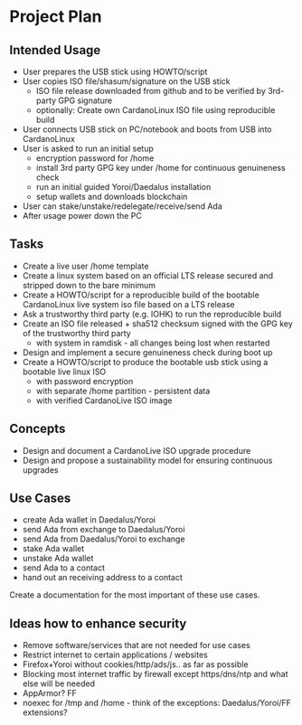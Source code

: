 # Project Plan

## Intended Usage

* User prepares the USB stick using HOWTO/script
* User copies ISO file/shasum/signature on the USB stick
  * ISO file release downloaded from github and to be verified by 3rd-party GPG signature
  * optionally: Create own CardanoLinux ISO file using reproducible build
* User connects USB stick on PC/notebook and boots from USB into CardanoLinux
* User is asked to run an initial setup
  * encryption password for /home
  * install 3rd party GPG key under /home for continuous genuineness check
  * run an initial guided Yoroi/Daedalus installation
  * setup wallets and downloads blockchain
* User can stake/unstake/redelegate/receive/send Ada
* After usage power down the PC

## Tasks

* Create a live user /home template
* Create a linux system based on an official LTS release secured and stripped down to the bare minimum
* Create a HOWTO/script for a reproducible build of the bootable CardanoLinux live system iso file based on a LTS release
* Ask a trustworthy third party (e.g. IOHK) to run the reproducible build
* Create an ISO file released + sha512 checksum signed with the GPG key of the trustworthy third party
  * with system in ramdisk - all changes being lost when restarted
* Design and implement a secure genuineness check during boot up
* Create a HOWTO/script to produce the bootable usb stick using a bootable live linux ISO
  * with password encryption
  * with separate /home partition - persistent data
  * with verified CardanoLive ISO image

## Concepts

* Design and document a CardanoLive ISO upgrade procedure
* Design and propose a sustainability model for ensuring continuous upgrades

## Use Cases

* create Ada wallet in Daedalus/Yoroi
* send Ada from exchange to Daedalus/Yoroi
* send Ada from Daedalus/Yoroi to exchange
* stake Ada wallet
* unstake Ada wallet
* send Ada to a contact
* hand out an receiving address to a contact

Create a documentation for the most important of these use cases.

## Ideas how to enhance security

* Remove software/services that are not needed for use cases
* Restrict internet to certain applications / websites
* Firefox+Yoroi without cookies/http/ads/js.. as far as possible
* Blocking most internet traffic by firewall except https/dns/ntp and what else will be needed
* AppArmor? FF
* noexec for /tmp and /home - think of the exceptions: Daedalus/Yoroi/FF extensions? 
